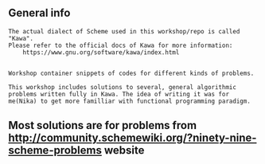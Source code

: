 ## General info
	The actual dialect of Scheme used in this workshop/repo is called "Kawa".
	Please refer to the official docs of Kawa for more information:
		https://www.gnu.org/software/kawa/index.html
			
	
	Workshop container snippets of codes for different kinds of problems.	
		
	This workshop includes solutions to several, general algorithmic problems written fully in Kawa. The idea of writing it was for me(Nika) to get more familliar with functional programming paradigm.

## Most solutions are for problems from http://community.schemewiki.org/?ninety-nine-scheme-problems website


